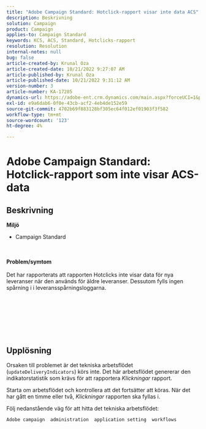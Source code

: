 ```yaml
---
title: "Adobe Campaign Standard: Hotclick-rapport visar inte data ACS"
description: Beskrivning
solution: Campaign
product: Campaign
applies-to: Campaign Standard
keywords: KCS, ACS, Standard, Hotclicks-rapport
resolution: Resolution
internal-notes: null
bug: false
article-created-by: Krunal Oza
article-created-date: 10/21/2022 9:27:07 AM
article-published-by: Krunal Oza
article-published-date: 10/21/2022 9:31:12 AM
version-number: 3
article-number: KA-17285
dynamics-url: https://adobe-ent.crm.dynamics.com/main.aspx?forceUCI=1&pagetype=entityrecord&etn=knowledgearticle&id=610d9583-2251-ed11-bba2-0022480867fb
exl-id: e9a6dab6-0f0e-43cb-acf2-4eb4de152e59
source-git-commit: 4702b69f883128bf305ec64f012ef01903f3f582
workflow-type: tm+mt
source-wordcount: '123'
ht-degree: 4%

---
```


# Adobe Campaign Standard: Hotclick-rapport som inte visar ACS-data

## Beskrivning

<b>Miljö</b>
- Campaign Standard

<br> <br><b>Problem/symtom</b><br> <br>Det har rapporterats att rapporten Hotclicks inte visar data för nya leveranser när den används för äldre leveranser. Dessutom fylls ingen spårning i i leveransspårningsloggarna.<br> <br>

<br> <br>

<br> 

## Upplösning


Orsaken till problemet är det tekniska arbetsflödet (`updateDeliveryIndicators`) körs inte. Det här arbetsflödet genererar den indikatorstatistik som krävs för att rapportera *Klickningar* rapport.

Starta om arbetsflödet och kontrollera att det fortsätter att köras. När det har gått en timme eller två, *Klickningar* rapporten ska fyllas i.



Följ nedanstående väg för att hitta det tekniska arbetsflödet:

`Adobe campaign  administration  application setting  workflows`
